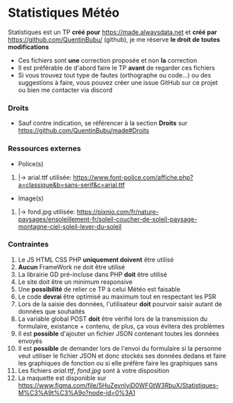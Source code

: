 # Statistiques Météo
Statistiques est un TP **créé pour** https://made.alwaysdata.net et **créé par** https://github.com/QuentinBubu/ (github), je me réserve **le droit de toutes modifications**

- Ces fichiers sont **une** correction proposée et non **la** correction
- Il est préférable de d'abord faire le TP **avant** de regarder ces fichiers
-  Si vous trouvez tout type de fautes (orthographe ou code...) ou des suggestions à faire, vous pouvez créer une issue GitHub sur ce projet ou bien me contacter via discord

### Droits
- Sauf contre indication, se référencer à la section **Droits** sur https://github.com/QuentinBubu/made#Droits

### Ressources externes
- Police(s)
1.  |-> arial.ttf utilisée: https://www.font-police.com/affiche.php?a=classique&b=sans-serif&c=arial.ttf
    
- Image(s) 
1.  |-> fond.jpg utilisée: https://pixnio.com/fr/nature-paysages/ensoleillement-fr/soleil-coucher-de-soleil-paysage-montagne-ciel-soleil-lever-du-soleil

### Contraintes 
1. Le JS HTML CSS PHP **uniquement doivent** être utilisé
2. **Aucun** FrameWork ne doit être utilisé 
3. La librairie GD pré-incluse dans PHP **doit** être utilisé 
4. Le site doit être un minimum responsive
5. Une **possibilité** de relier ce TP à celui Météo est faisable
6. Le code **devrai** être optimisé au maximum tout en respectant les PSR
7. Lors de la saisie des données, l'utilisateur **doit** pourvoir saisir autant de données que souhaités
8. La variable global POST **doit** être vérifié lors de la transmission du formulaire, existance + contenu, de plus, ça vous évitera des problèmes
9. Il est **possible** d'ajouter un fichier JSON contenant toutes les données envoyés
10. Il est **possible** de demander lors de l'envoi du formulaire si la personne veut utiliser le fichier JSON et donc stockés ses données dedans et faire les graphiques de fonction ou si elle préfère faire les graphiques sans
11. Les fichiers _arial.ttf_, _fond.jpg_ sont à votre disposition
12. La maquette est disponible sur https://www.figma.com/file/5HuZevnlyiD0WFGtW3RbuX/Statistiques-M%C3%A9t%C3%A9o?node-id=0%3A1
